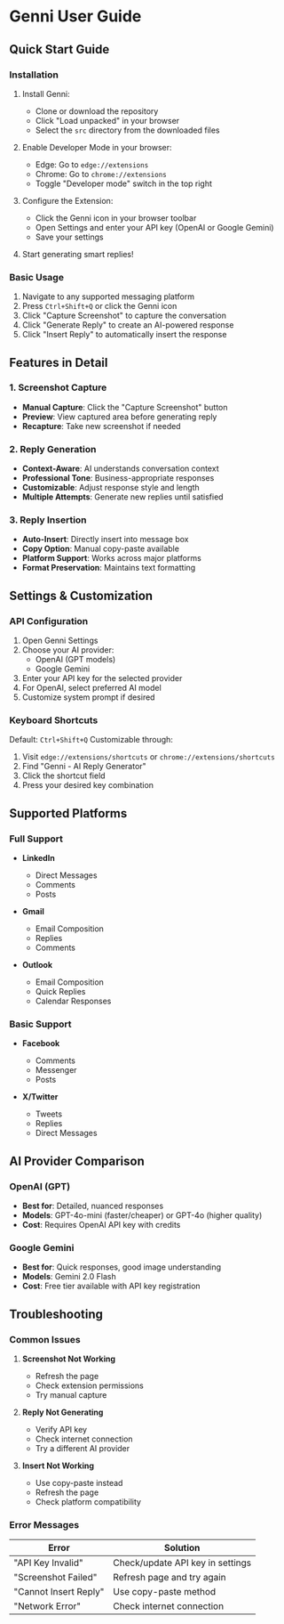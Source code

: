 # Genni User Guide

## Quick Start Guide

### Installation
1. Install Genni:
   - Clone or download the repository
   - Click "Load unpacked" in your browser
   - Select the `src` directory from the downloaded files

2. Enable Developer Mode in your browser:
   - Edge: Go to `edge://extensions`
   - Chrome: Go to `chrome://extensions`
   - Toggle "Developer mode" switch in the top right

3. Configure the Extension:
   - Click the Genni icon in your browser toolbar
   - Open Settings and enter your API key (OpenAI or Google Gemini)
   - Save your settings

4. Start generating smart replies!

### Basic Usage
1. Navigate to any supported messaging platform
2. Press `Ctrl+Shift+Q` or click the Genni icon
3. Click "Capture Screenshot" to capture the conversation
4. Click "Generate Reply" to create an AI-powered response
5. Click "Insert Reply" to automatically insert the response

## Features in Detail

### 1. Screenshot Capture
- **Manual Capture**: Click the "Capture Screenshot" button
- **Preview**: View captured area before generating reply
- **Recapture**: Take new screenshot if needed

### 2. Reply Generation
- **Context-Aware**: AI understands conversation context
- **Professional Tone**: Business-appropriate responses
- **Customizable**: Adjust response style and length
- **Multiple Attempts**: Generate new replies until satisfied

### 3. Reply Insertion
- **Auto-Insert**: Directly insert into message box
- **Copy Option**: Manual copy-paste available
- **Platform Support**: Works across major platforms
- **Format Preservation**: Maintains text formatting

## Settings & Customization

### API Configuration
1. Open Genni Settings
2. Choose your AI provider:
   - OpenAI (GPT models)
   - Google Gemini
3. Enter your API key for the selected provider
4. For OpenAI, select preferred AI model
5. Customize system prompt if desired


### Keyboard Shortcuts
Default: `Ctrl+Shift+Q`
Customizable through:
1. Visit `edge://extensions/shortcuts` or `chrome://extensions/shortcuts`
2. Find "Genni - AI Reply Generator"
3. Click the shortcut field
4. Press your desired key combination

## Supported Platforms

### Full Support
- **LinkedIn**
  - Direct Messages
  - Comments
  - Posts

- **Gmail**
  - Email Composition
  - Replies
  - Comments

- **Outlook**
  - Email Composition
  - Quick Replies
  - Calendar Responses

### Basic Support
- **Facebook**
  - Comments
  - Messenger
  - Posts

- **X/Twitter**
  - Tweets
  - Replies
  - Direct Messages

## AI Provider Comparison

### OpenAI (GPT)
- **Best for**: Detailed, nuanced responses
- **Models**: GPT-4o-mini (faster/cheaper) or GPT-4o (higher quality)
- **Cost**: Requires OpenAI API key with credits

### Google Gemini
- **Best for**: Quick responses, good image understanding
- **Models**: Gemini 2.0 Flash
- **Cost**: Free tier available with API key registration

## Troubleshooting

### Common Issues

1. **Screenshot Not Working**
   - Refresh the page
   - Check extension permissions
   - Try manual capture

2. **Reply Not Generating**
   - Verify API key
   - Check internet connection
   - Try a different AI provider

3. **Insert Not Working**
   - Use copy-paste instead
   - Refresh the page
   - Check platform compatibility

### Error Messages

| Error | Solution |
|-------|----------|
| "API Key Invalid" | Check/update API key in settings |
| "Screenshot Failed" | Refresh page and try again |
| "Cannot Insert Reply" | Use copy-paste method |
| "Network Error" | Check internet connection |

